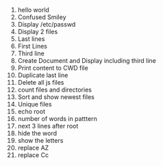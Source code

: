 1. hello world
2. Confused Smiley
3. Display /etc/passwd
4. Display 2 files
5. Last lines
6. First Lines
7. Third line
8. Create Document and Display including third line
9. Print content to CWD file
10. Duplicate last line
11. Delete all js files
12. count files and directories
13. Sort and show newest files
14. Unique files
15. echo root
16. number of words in patttern
17. next 3 lines after root
18. hide the word
19. show the letters
20. replace AZ
21. replace Cc
